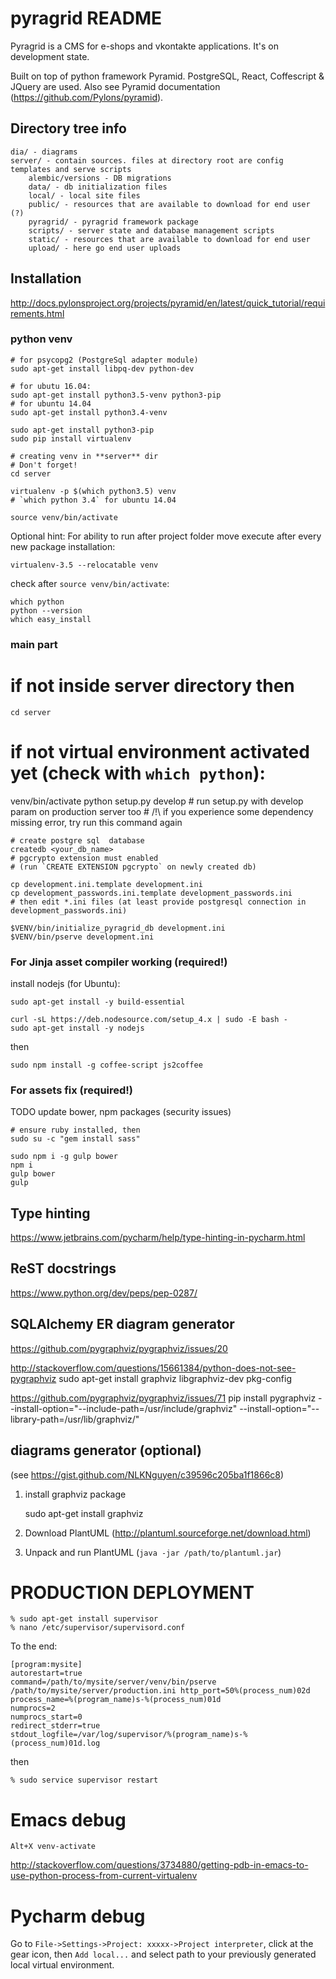pyragrid README
===============

Pyragrid is a CMS for e-shops and vkontakte applications.
It's on development state.

Built on top of python framework Pyramid. PostgreSQL, React, Coffescript & JQuery are used.
Also see Pyramid documentation (https://github.com/Pylons/pyramid).

Directory tree info
------------------

    dia/ - diagrams
    server/ - contain sources. files at directory root are config templates and serve scripts
        alembic/versions - DB migrations
        data/ - db initialization files
        local/ - local site files
        public/ - resources that are available to download for end user (?)
        pyragrid/ - pyragrid framework package
        scripts/ - server state and database management scripts
        static/ - resources that are available to download for end user
        upload/ - here go end user uploads

Installation
------------

http://docs.pylonsproject.org/projects/pyramid/en/latest/quick_tutorial/requirements.html

### python venv

    # for psycopg2 (PostgreSql adapter module)
    sudo apt-get install libpq-dev python-dev

    # for ubutu 16.04:
    sudo apt-get install python3.5-venv python3-pip
    # for ubuntu 14.04
    sudo apt-get install python3.4-venv

    sudo apt-get install python3-pip
    sudo pip install virtualenv
    
    # creating venv in **server** dir
    # Don't forget!
    cd server

    virtualenv -p $(which python3.5) venv
    # `which python 3.4` for ubuntu 14.04
    
    source venv/bin/activate

Optional hint: For ability to run after project folder move execute after every new package installation:

    virtualenv-3.5 --relocatable venv

check after `source venv/bin/activate`:

	which python
	python --version
	which easy_install

### main part

  # if not inside server directory then
	cd server

  # if not virtual environment activated yet (check with `which python`):
  venv/bin/activate
	python setup.py develop
	# run setup.py with develop param on production server too
	# /!\ if you experience some dependency missing error, try run this command again

	# create postgre sql  database
    createdb <your_db_name>
    # pgcrypto extension must enabled
    # (run `CREATE EXTENSION pgcrypto` on newly created db)

    cp development.ini.template development.ini
    cp development_passwords.ini.template development_passwords.ini
    # then edit *.ini files (at least provide postgresql connection in development_passwords.ini)

    $VENV/bin/initialize_pyragrid_db development.ini
    $VENV/bin/pserve development.ini

### For Jinja asset compiler working (required!)

install nodejs (for Ubuntu):

    sudo apt-get install -y build-essential

    curl -sL https://deb.nodesource.com/setup_4.x | sudo -E bash -
    sudo apt-get install -y nodejs

then

    sudo npm install -g coffee-script js2coffee

### For assets fix (required!)

TODO update bower, npm packages (security issues)

    # ensure ruby installed, then
    sudo su -c "gem install sass"

    sudo npm i -g gulp bower
    npm i
    gulp bower
    gulp

Type hinting
------------

https://www.jetbrains.com/pycharm/help/type-hinting-in-pycharm.html

ReST docstrings
---------------

https://www.python.org/dev/peps/pep-0287/

SQLAlchemy ER diagram generator
-------------------------------

https://github.com/pygraphviz/pygraphviz/issues/20

http://stackoverflow.com/questions/15661384/python-does-not-see-pygraphviz
sudo apt-get install graphviz libgraphviz-dev pkg-config

https://github.com/pygraphviz/pygraphviz/issues/71
pip install pygraphviz --install-option="--include-path=/usr/include/graphviz" --install-option="--library-path=/usr/lib/graphviz/"

diagrams generator (optional)
-----------------------------

(see https://gist.github.com/NLKNguyen/c39596c205ba1f1866c8)

1. install graphviz package

	sudo apt-get install graphviz

2. Download PlantUML (http://plantuml.sourceforge.net/download.html)
3. Unpack and run PlantUML (`java -jar /path/to/plantuml.jar`)

PRODUCTION DEPLOYMENT
=====================

    % sudo apt-get install supervisor
    % nano /etc/supervisor/supervisord.conf

To the end:

    [program:mysite]
    autorestart=true
    command=/path/to/mysite/server/venv/bin/pserve /path/to/mysite/server/production.ini http_port=50%(process_num)02d
    process_name=%(program_name)s-%(process_num)01d
    numprocs=2
    numprocs_start=0
    redirect_stderr=true
    stdout_logfile=/var/log/supervisor/%(program_name)s-%(process_num)01d.log

then

    % sudo service supervisor restart

Emacs debug
===========

`Alt+X venv-activate`

http://stackoverflow.com/questions/3734880/getting-pdb-in-emacs-to-use-python-process-from-current-virtualenv

Pycharm debug
=============

Go to `File->Settings->Project: xxxxx->Project interpreter`, click at the gear icon, then `Add local...` and select path to your previously generated local virtual environment.

